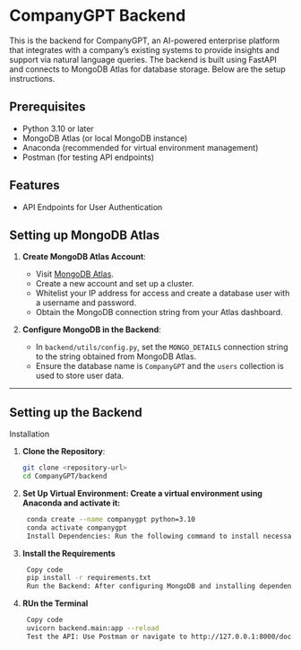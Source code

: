 # CompanyGPT Backend

This is the backend for CompanyGPT, an AI-powered enterprise platform that integrates with a company’s existing systems to provide insights and support via natural language queries. The backend is built using FastAPI and connects to MongoDB Atlas for database storage. Below are the setup instructions.

## Prerequisites

- Python 3.10 or later
- MongoDB Atlas (or local MongoDB instance)
- Anaconda (recommended for virtual environment management)
- Postman (for testing API endpoints)

## Features
 - API Endpoints for User Authentication 

## Setting up MongoDB Atlas

1. **Create MongoDB Atlas Account**:
   - Visit [MongoDB Atlas](https://www.mongodb.com/cloud/atlas).
   - Create a new account and set up a cluster.
   - Whitelist your IP address for access and create a database user with a username and password.
   - Obtain the MongoDB connection string from your Atlas dashboard.

2. **Configure MongoDB in the Backend**:
   - In `backend/utils/config.py`, set the `MONGO_DETAILS` connection string to the string obtained from MongoDB Atlas.
   - Ensure the database name is `CompanyGPT` and the `users` collection is used to store user data.

---

## Setting up the Backend

Installation
1. **Clone the Repository**:
   ```bash
   git clone <repository-url>
   cd CompanyGPT/backend

2. **Set Up Virtual Environment: Create a virtual environment using Anaconda and activate it:**

   ```bash
    conda create --name companygpt python=3.10
    conda activate companygpt
    Install Dependencies: Run the following command to install necessary Python packages:

3. **Install the Requirements**
   ```bash
    Copy code
    pip install -r requirements.txt
    Run the Backend: After configuring MongoDB and installing dependencies, you can run the FastAPI server with:

4. **RUn the Terminal**
   ```bash
    Copy code
    uvicorn backend.main:app --reload
    Test the API: Use Postman or navigate to http://127.0.0.1:8000/docs to view and test the interactive API documentation.

